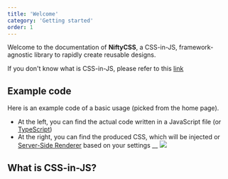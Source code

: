 ```yaml
---
title: 'Welcome'
category: 'Getting started'
order: 1
---
```


Welcome to the documentation of **NiftyCSS**, a CSS-in-JS, framework-agnostic library to rapidly create reusable designs.

If you don't know what is CSS-in-JS, please refer to this [link](#what-is-css-in-js)

## Example code
Here is an example code of a basic usage (picked from the home page).

- At the left, you can find the actual code written in a JavaScript file (or [TypeScript](/docs/typescript))
- At the right, you can find the produced CSS, which will be injected or [Server-Side Renderer](/docs/ssr) based on your settings
__
![](https://i.imgur.com/7EMFWpl.png)

## What is CSS-in-JS?
